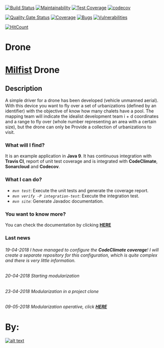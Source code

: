 [![Build Status](https://travis-ci.org/Milfist/Drone.svg?branch=master)](https://travis-ci.org/Milfist/Drone) [![Maintainability](https://api.codeclimate.com/v1/badges/700169481b27774825a2/maintainability)](https://codeclimate.com/github/Milfist/Drone/maintainability) [![Test Coverage](https://api.codeclimate.com/v1/badges/700169481b27774825a2/test_coverage)](https://codeclimate.com/github/Milfist/Drone/test_coverage)
 [![codecov](https://codecov.io/gh/Milfist/Drone/branch/master/graph/badge.svg)](https://codecov.io/gh/Milfist/Drone) 
 
 [![Quality Gate Status](https://sonarcloud.io/api/project_badges/measure?project=Drone%3ADrone&metric=alert_status)](https://sonarcloud.io/dashboard?id=Drone%3ADrone)
[![Coverage](https://sonarcloud.io/api/project_badges/measure?project=Drone%3ADrone&metric=coverage)](https://sonarcloud.io/dashboard?id=Drone%3ADrone)
[![Bugs](https://sonarcloud.io/api/project_badges/measure?project=Drone%3ADrone&metric=bugs)](https://sonarcloud.io/dashboard?id=Drone%3ADrone)
[![Vulnerabilities](https://sonarcloud.io/api/project_badges/measure?project=Drone%3ADrone&metric=vulnerabilities)](https://sonarcloud.io/dashboard?id=Drone%3ADrone) 

[![HitCount](http://hits.dwyl.com/Milfist/Drone.svg)](http://hits.dwyl.com/Milfist/Drone)


# Drone

# [Milfist][0] Drone

## Description

A simple driver for a drone has been developed (vehicle
unmanned aerial). With this device you want to fly over a set
of urbanizations (defined by an identifier) with the objective of
know how many chalets have a pool.
The mapping team will indicate the idealist development team i + d
coordinates and a range to fly over (whole number representing
an area with a certain size), but the drone can only be
Provide a collection of urbanizations to visit.

### What will I find?

It is an example application in **Java 9**. It has continuous integration with **Travis CI**, report of unit test coverage and is integrated with **CodeClimate**, **Sonarcloud** and **Codecov**.

### What I can do?

* <code>*mvn test*</code>: Execute the unit tests and generate the coverage report.
* <code>*mvn verify -P integration-test*</code>: Execute the integration test.
* <code>*mvn site*</code>: Generate Javadoc documentation.

### You want to know more?

You can check the documentation by clicking [**HERE**][1]

### Last news

###### 19-04-2018 I have managed to configure the **CodeClimate coverage**! I will create a separate repository for this configuration, which is quite complex and there is very little information.
###### 20-04-2018 Starting modularization
###### 23-04-2018 Modularization in a project clone
###### 09-05-2018 Modularization operative, click [**HERE**][2]


# By:

[![alt text](https://github.com/Milfist/Docs/blob/master/milfist.JPG)][1]

[0]: https://github.com/Milfist/
[1]: https://milfist.github.io/Drone
[2]: https://github.com/Milfist/Drone-Modurarized
